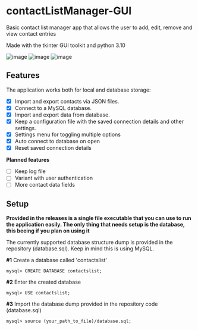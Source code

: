 # contactListManager-GUI

Basic contact list manager app that allows the user to add, edit, remove and view contact entries

Made with the tkinter GUI toolkit and python 3.10

![image](https://github.com/odavidsons/contactListManager-GUI/assets/122760540/57f9ad6e-c131-4b8f-b4da-82de61a3a257)
![image](https://github.com/odavidsons/contactListManager-GUI/assets/122760540/ea9b674b-6adf-44b3-83ea-71bfab76140d)
![image](https://github.com/odavidsons/contactListManager-GUI/assets/122760540/550f144f-1979-4a72-b1cc-0f581e716976)

## Features

The application works both for local and database storage:

- [X] Import and export contacts via JSON files.
- [X] Connect to a MySQL database.
- [X] Import and export data from database.
- [X] Keep a configuration file with the saved connection details and other settings.
- [X] Settings menu for toggling multiple options
- [X] Auto connect to database on open
- [X] Reset saved connection details

**Planned features**
- [ ] Keep log file
- [ ] Variant with user authentication
- [ ] More contact data fields

## Setup

**Provided in the releases is a single file executable that you can use to run the application easily. The only thing that needs setup is the database, this beeing if you plan on using it**

The currently supported database structure dump is provided in the repository (database.sql). Keep in mind this is using MySQL.

**#1** Create a database called 'contactslist'
```
mysql> CREATE DATABASE contactslist;
```
**#2** Enter the created database
```
mysql> USE contactslist;
```

**#3** Import the database dump provided in the repository code (database.sql)
```
mysql> source (your_path_to_file)/database.sql;
```
